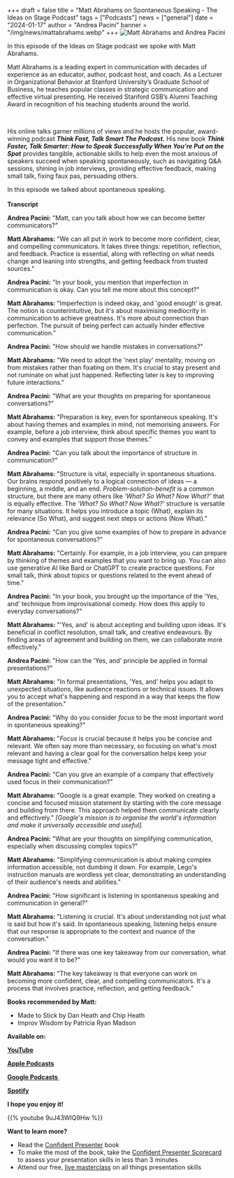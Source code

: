 +++
draft = false
title = "Matt Abrahams on Spontaneous Speaking - The Ideas on Stage Podcast"
tags = ["Podcasts"]
news = ["general"]
date = "2024-01-17"
author = "Andrea Pacini"
banner = "/img/news/mattabrahams.webp"
+++
![Matt Abrahams and Andrea Pacini](/img/news/mattabrahams.webp "Matt Abrahams and Andrea Pacini")

In this episode of the Ideas on Stage podcast we spoke with Matt Abrahams. 



Matt Abrahams is a leading expert in communication with decades of experience as an educator, author, podcast host, and coach. As a Lecturer in Organizational Behavior at Stanford University’s Graduate School of Business, he teaches popular classes in strategic communication and effective virtual presenting. He received Stanford GSB’s Alumni Teaching Award in recognition of his teaching students around the world.

 

His online talks garner millions of views and he hosts the popular, award-winning podcast ***Think Fast, Talk Smart The Podcast*.** His new book ***Think Faster, Talk Smarter: How to Speak Successfully When You’re Put on the* *Spot*** provides tangible, actionable skills to help even the most anxious of speakers succeed when speaking spontaneously, such as navigating Q&A sessions, shining in job interviews, providing effective feedback, making small talk, fixing faux pas, persuading others.



In this episode we talked about spontaneous speaking. \
\
**Transcript**

**Andrea Pacini:** "Matt, can you talk about how we can become better communicators?"

**Matt Abrahams:** "We can all put in work to become more confident, clear, and compelling communicators. It takes three things: repetition, reflection, and feedback. Practice is essential, along with reflecting on what needs change and leaning into strengths, and getting feedback from trusted sources."

**Andrea Pacini:** "In your book, you mention that imperfection in communication is okay. Can you tell me more about this concept?"

**Matt Abrahams:** "Imperfection is indeed okay, and 'good enough' is great. The notion is counterintuitive, but it's about maximising mediocrity in communication to achieve greatness. It's more about connection than perfection. The pursuit of being perfect can actually hinder effective communication."

**Andrea Pacini:** "How should we handle mistakes in conversations?"

**Matt Abrahams:** "We need to adopt the 'next play' mentality, moving on from mistakes rather than fixating on them. It's crucial to stay present and not ruminate on what just happened. Reflecting later is key to improving future interactions."

**Andrea Pacini:** "What are your thoughts on preparing for spontaneous conversations?"

**Matt Abrahams:** "Preparation is key, even for spontaneous speaking. It's about having themes and examples in mind, not memorising answers. For example, before a job interview, think about specific themes you want to convey and examples that support those themes."

**Andrea Pacini:** "Can you talk about the importance of structure in communication?"

**Matt Abrahams:** "Structure is vital, especially in spontaneous situations. Our brains respond positively to a logical connection of ideas — a beginning, a middle, and an end. *Problem-solution-benefit* is a common structure, but there are many others like *'What? So What? Now What?'* that is equally effective. The *'What? So What? Now What?'* structure is versatile for many situations. It helps you introduce a topic (What), explain its relevance (So What), and suggest next steps or actions (Now What)."

**Andrea Pacini:** "Can you give some examples of how to prepare in advance for spontaneous conversations?"

**Matt Abrahams:** "Certainly. For example, in a job interview, you can prepare by thinking of themes and examples that you want to bring up. You can also use generative AI like Bard or ChatGPT to create practice questions. For small talk, think about topics or questions related to the event ahead of time."

**Andrea Pacini:** "In your book, you brought up the importance of the 'Yes, and' technique from improvisational comedy. How does this apply to everyday conversations?"

**Matt Abrahams:** "'Yes, and' is about accepting and building upon ideas. It's beneficial in conflict resolution, small talk, and creative endeavours. By finding areas of agreement and building on them, we can collaborate more effectively."

**Andrea Pacini:** "How can the 'Yes, and' principle be applied in formal presentations?"

**Matt Abrahams:** "In formal presentations, 'Yes, and' helps you adapt to unexpected situations, like audience reactions or technical issues. It allows you to accept what's happening and respond in a way that keeps the flow of the presentation."

**Andrea Pacini:** "Why do you consider *focus* to be the most important word in spontaneous speaking?"

**Matt Abrahams:** "*Focus* is crucial because it helps you be concise and relevant. We often say more than necessary, so focusing on what's most relevant and having a clear goal for the conversation helps keep your message tight and effective."

**Andrea Pacini:** "Can you give an example of a company that effectively used focus in their communication?"

**Matt Abrahams:** "Google is a great example. They worked on creating a concise and focused mission statement by starting with the core message and building from there. This approach helped them communicate clearly and effectively." *\[Google's mission is to organise the world's information and make it universally accessible and useful].*

**Andrea Pacini:** "What are your thoughts on simplifying communication, especially when discussing complex topics?"

**Matt Abrahams:** "Simplifying communication is about making complex information accessible, not dumbing it down. For example, Lego's instruction manuals are wordless yet clear, demonstrating an understanding of their audience's needs and abilities."

**Andrea Pacini:** "How significant is listening in spontaneous speaking and communication in general?"

**Matt Abrahams:** "Listening is crucial. It's about understanding not just what is said but how it's said. In spontaneous speaking, listening helps ensure that our response is appropriate to the context and nuance of the conversation."

**Andrea Pacini:** "If there was one key takeaway from our conversation, what would you want it to be?"

**Matt Abrahams:** "The key takeaway is that everyone can work on becoming more confident, clear, and compelling communicators. It's a process that involves practice, reflection, and getting feedback."

**Books recommended by Matt:** 

* Made to Stick by Dan Heath and Chip Heath 
* Improv Wisdom by Patricia Ryan Madson 

**Available on:** 

**[YouTube](https://youtu.be/9uJ43WIQ9Hw)**

**[Apple Podcasts](https://podcasts.apple.com/gb/podcast/ideas-on-stage-podcast/id1618778519)**

**[Google Podcasts ](https://podcasts.google.com/feed/aHR0cHM6Ly9hbmNob3IuZm0vcy8xYTRjNGFjYy9wb2RjYXN0L3Jzcw?sa=X&ved=0CAMQ4aUDahcKEwjwpZ3SsIyDAxUAAAAAHQAAAAAQAQ)**

**[Spotify](https://open.spotify.com/show/553zZntpVVa4ejnASoFOTt)**

**I hope you enjoy it!**

{{% youtube 9uJ43WIQ9Hw %}}

**Want to learn more?** 

* Read the [Confident Presenter](https://amzn.eu/d/bKswMEe) book
* To make the most of the book, take the [Confident Presenter Scorecard](https://ideasonstage.com/score) to assess your presentation skills in less than 3 minutes
* Attend our free, [live masterclass](http://ideasonstageuk.eventbrite.com/) on all things presentation skills